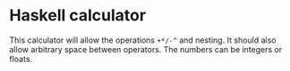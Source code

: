 # Haskell calculator

This calculator will allow the operations `+*/-^` and nesting. It should also
allow arbitrary space between operators. The numbers can be integers or floats.
